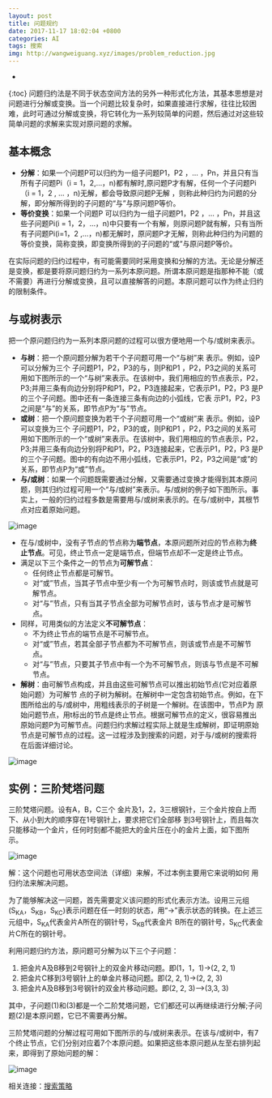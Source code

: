 ```yaml
---
layout: post
title: 问题规约
date: 2017-11-17 18:02:04 +0800
categories: AI
tags: 搜索 
img: http://wangweiguang.xyz/images/problem_reduction.jpg
---
```


* 
{:toc}
问题归约法是不同于状态空间方法的另外一种形式化方法，其基本思想是对问题进行分解或变换。当一个问题比较复杂时，如果直接进行求解，往往比较困难，此时可通过分解或变换，将它转化为一系列较简单的问题，然后通过对这些较简单问题的求解来实现对原问题的求解。

## 基本概念
* **分解**：如果一个问题P可以归约为一组子问题P1，P2 ，… ，Pn，并且只有当所有子问题Pi（i = 1，2,…，n)都有解时,原问题P才有解，任何一个子问题Pi（i = 1，2 , … ，n)无解，都会导致原问题P无解 ，则称此种归约为问题的分解，即分解所得到的子问题的“与”与原问题P等价。
* **等价变换**：如果一个问题P 可以归约为一组子问题P1，P2 ，… ，Pn，并且这些子问题Pi(i = 1，2，…，n)中只要有一个有解，则原问题P就有解，只有当所有子问题Pi(i=1，2 ,…，n)都无解时，原问题P才无解，则称此种归约为问题的等价变换，简称变换，即变换所得到的子问题的“或”与原问题P等价。

在实际问题的归约过程中，有可能需要同时采用变换和分解的方法。无论是分解还是变换，都是要将原问题归约为一系列本原问题。所谓本原问题是指那种不能（或不需要）再进行分解或变换，且可以直接解答的问题。本原问题可以作为终止归约的限制条件。

## 与或树表示
把一个原问题归约为一系列本原问题的过程可以很方便地用一个与/或树来表示。
* **与树**：把一个原问题分解为若干个子问题可用一个“与树”来 表示。例如，设P可以分解为三个
  子问题P1，P2，P3的与，则P和P1 ，P2，P3之间的关系可用如下图所示的一个“与树”来表示。在该树中，我们用相应的节点表示，P2，P3;并用三条有向边分别将P和P1，P2，P3连接起来，它表示P1，P2，P3 是P的三个子问题。图中还有一条连接三条有向边的小弧线，它表 示P1，P2，P3之间是“与”的关系，即节点P为“与”节点。
* **或树**：把一个原问题变换为若干个子问题可用一个“或树”来 表示。例如，设P可以变换为三个
  子问题P1，P2，P3的或，则P和P1 ，P2，P3之间的关系可用如下图所示的一个“或树”来表示。在该树中，我们用相应的节点表示，P2，P3;并用三条有向边分别将P和P1，P2，P3连接起来，它表示P1，P2，P3 是P的三个子问题。图中的有向边不用小弧线，它表示P1，P2，P3之间是“或”的关系，即节点P为“或”节点。
* **与/或树**：如果一个问题既需要通过分解，又需要通过变换才能得到其本原问题，则其归约过程可用一个“与/或树”来表示。与/或树的例子如下图所示。事实上，一般的归约过程多数是需要用与/或树来表示的。在与/或树中，其根节点对应着原始问题。

![image](http://wangweiguang.xyz/images/yhs.jpg)
* 在与/或树中，没有子节点的节点称为**端节点**，本原问题所对应的节点称为**终止节点**。可见，终止节点一定是端节点，但端节点却不一定是终止节点。
* 满足以下三个条件之一的节点为**可解节点**：
  *  任何终止节点都是可解节。
  *  对“或”节点，当其子节点中至少有一个为可解节点时，则该或节点就是可解节点。
  *  对“与”节点，只有当其子节点全部为可解节点时，该与节点才是可解节点。
* 同样，可用类似的方法定义**不可解节点**：
  * 不为终止节点的端节点是不可解节点。
  * 对“或”节点，若其全部子节点都为不可解节点，则该或节点是不可解节点。
  * 对“与”节点，只要其子节点中有一个为不可解节点，则该与节点是不可解节点。
* **解树**：由可解节点构成，并且由这些可解节点可以推出初始节点(它对应着原始问题）为可解节 点的子树为解树。在解树中一定包含初始节点。例如，在下图所给出的与/或树中，用粗线表示的子树是一个解树。在该图中，节点P为 原始问题节点，用t标出的节点是终止节点。根据可解节点的定义，很容易推出原始问题P为可解节点。问题归约求解过程实际上就是生成解树，即证明原始节点是可解节点的过程。这一过程涉及到搜索的问题，对于与/或树的搜索将在后面详细讨论。

![image](http://wangweiguang.xyz/images/js.jpg)

## 实例：三阶梵塔问题
三阶梵塔问题。设有A，B，C三个 金片及1，2，3三根钢针，三个金片按自上而下、从小到大的顺序穿在1号钢针上，要求把它们全部移 到3号钢针上，而且每次只能移动一个金片，任何时刻都不能把大的金片压在小的金片上面，如下图所 示。

![image](http://wangweiguang.xyz/images/fanta3.jpg)

解：这个问题也可用状态空间法（详细）来解，不过本例主要用它来说明如何 用归约法来解决问题。

为了能够解决这一问题，首先需要定义该问题的形式化表示方法。设用三元组(S<sub>KA</sub>，S<sub>KB</sub>，S<sub>KC</sub>)表示问题在任一时刻的状态，用“->”表示状态的转换。在上述三元组中，S<sub>KA</sub>代表金片A所在的钢针号，S<sub>KB</sub>代表金片 B所在的钢针号，S<sub>KC</sub>代表金片C所在的钢针号。

利用问题归约方法，原问题可分解为以下三个子问题：
1. 把金片A及B移到2号钢针上的双金片移动问题。即(1，1，1)->(2, 2, 1)
2. 把金片C移到3号钢针上的单金片移动问题。即(2, 2, 1)->(2, 2, 3)
3. 把金片A及B移到3号钢针的双金片移动问题。即(2, 2, 3)—>(3,3, 3)

其中，子问题(1)和(3)都是一个二阶梵塔问题，它们都还可以再继续进行分解;子问题(2)是本原问题，它已不需要再分解。

三阶梵塔问题的分解过程可用如下图所示的与/或树来表示。在该与/或树中，有7个终止节点，它们分别对应着7个本原问题。如果把这些本原问题从左至右排列起来，即得到了原始问题的解：

![image](http://wangweiguang.xyz/images/wtgy.jpg)



相关连接：[搜索策略](http://wangweiguang.xyz/ai/2017/11/17/ai3.html)